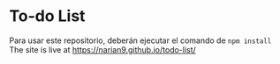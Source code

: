 # To-do List


Para usar este repositorio, deberán ejecutar el comando de ```npm install```
The site is live at https://narian9.github.io/todo-list/

